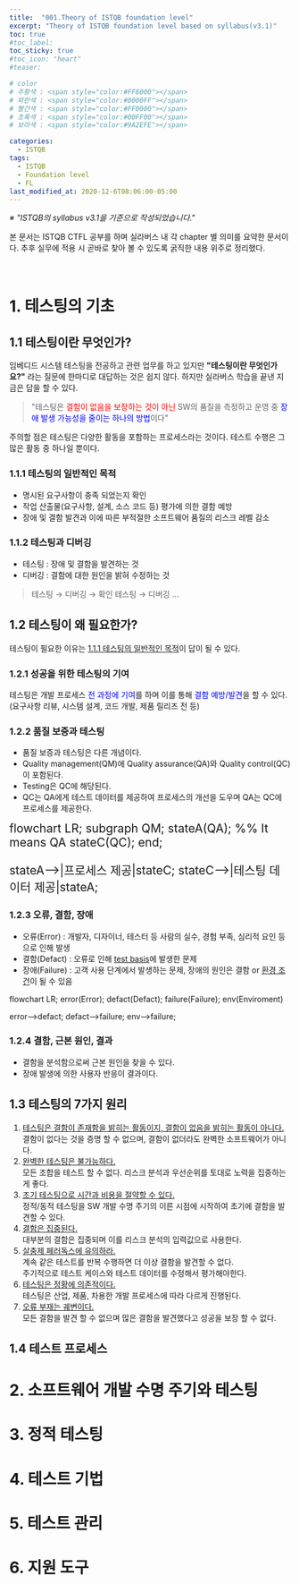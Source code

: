 ```yaml
---
title:  "001.Theory of ISTQB foundation level"
excerpt: "Theory of ISTQB foundation level based on syllabus(v3.1)"
toc: true
#toc_label:
toc_sticky: true
#toc_icon: "heart"
#teaser: 

# color
# 주황색 : <span style="color:#FF8000"></span>
# 파란색 : <span style="color:#0000FF"></span>
# 빨간색 : <span style="color:#FF0000"></span>
# 초록색 : <span style="color:#00FF00"></span>
# 보라색 : <span style="color:#9A2EFE"></span>

categories:
  - ISTQB
tags:
  - ISTQB
  - Foundation level
  - FL
last_modified_at: 2020-12-6T08:06:00-05:00
---
```


*※ "ISTQB의 syllabus v3.1을 기준으로 작성되었습니다."*  

본 문서는 ISTQB CTFL 공부를 하며 실라버스 내 각 chapter 별 의미를 요약한 문서이다. 추후 실무에 적용 시 곧바로 찾아 볼 수 있도록 굵직한 내용 위주로 정리했다.<br><br><br>

# 1. 테스팅의 기초

## 1.1 테스팅이란 무엇인가?
임베디드 시스템 테스팅을 전공하고 관련 업무를 하고 있지만 **"테스팅이란 무엇인가요?"** 라는 질문에 한마디로 대답하는 것은 쉽지 않다.
하지만 실라버스 학습을 끝낸 지금은 답을 할 수 있다. 
> "테스팅은 <span style="color:#FF0000">결함이 없음을 보장하는 것이 아닌</span> SW의 품질을 측정하고 운영 중 <span style="color:#0000FF">장애 발생 가능성을 줄이는 하나의 방법</span>이다"  

주의할 점은 테스팅은 다양한 활동을 포함하는 프로세스라는 것이다. 테스트 수행은 그 많은 활동 중 하나일 뿐이다. 

### 1.1.1 테스팅의 일반적인 목적
- 명시된 요구사항이 충족 되었는지 확인
- 작업 산출물(요구사항, 설계, 소스 코드 등) 평가에 의한 결함 예방
- 장애 및 결함 발견과 이에 따른 부적절한 소프트웨어 품질의 리스크 레벨 감소

### 1.1.2 테스팅과 디버깅
- 테스팅 : 장애 및 결함을 발견하는 것
- 디버깅 : 결함에 대한 원인을 밝혀 수정하는 것
> 테스팅 → 디버깅 → 확인 테스팅 → 디버깅 ...  

## 1.2 테스팅이 왜 필요한가?
테스팅이 필요한 이유는 [1.1.1 테스팅의 일반적인 목적](#111-테스팅의-일반적인-목적 "> 요구사항 충족 확인, 결함예방, 품질 리스크 레벨 감소")이 답이 될 수 있다.

### 1.2.1 성공을 위한 테스팅의 기여
테스팅은 개발 프로세스 <span style="color:#0000FF">전 과정에 기여</span>를 하며 이를 통해 <span style="color:#0000FF">결함 예방/발견</span>을 할 수 있다. (요구사항 리뷰, 시스템 설계, 코드 개발, 제품 릴리즈 전 등)

### 1.2.2 품질 보증과 테스팅
- 품질 보증과 테스팅은 다른 개념이다.
- Quality management(QM)에 Quality assurance(QA)와 Quality control(QC)이 포함된다.
- Testing은 QC에 해당된다.
- QC는 QA에게 테스트 데이터를 제공하여 프로세스의 개선을 도우며 QA는 QC에 프로세스를 제공한다.

<div class="mermaid" style="font-size:1.5em">
flowchart LR;
	subgraph QM;
		stateA(QA);	%% It means QA
		stateC(QC);
	end;
	
  stateA-->|프로세스 제공|stateC;
  stateC-->|테스팅 데이터 제공|stateA;
</div>

### 1.2.3 오류, 결함, 장애
- 오류(Error) : 개발자, 디자이너, 테스터 등 사람의 실수, 경험 부족, 심리적 요인 등으로 인해 발생
- 결함(Defact) : 오류로 인해 [test basis](#testbasisgus "> 요구사항, 설계문서, 코드 등 개발 산출물")에 발생한 문제
- 장애(Failure) : 고객 사용 단계에서 발생하는 문제, 장애의 원인은 결함 or [환경 조건](#envgus "> 운용환경과의 호환성/환경성")이 될 수 있음

<div class="mermaid" style="font-size:1em">
flowchart LR;
 error(Error);
 defact(Defact);
 failure(Failure);
 env(Enviroment)

 error-->defact;
 defact-->failure;
 env-->failure;
</div>

### 1.2.4 결함, 근본 원인, 결과
- 결함을 분석함으로써 근본 원인을 찾을 수 있다.
- 장애 발생에 의한 사용자 반응이 결과이다.

## 1.3 테스팅의 7가지 원리
1. [테스팅은 결함이 존재함을 밝히는 활동이지, 결함이 없음을 밝히는 활동이 아니다.](#1gus "Testing shows the presence of defects, not their absence")  
결함이 없다는 것을 증명 할 수 없으며, 결함이 없더라도 완벽한 소프트웨어가 아니다.
2. [완벽한 테스팅은 불가능하다.](#2gus "Exhaustive testing is impossible")  
모든 조합을 테스트 할 수 없다. 리스크 분석과 우선순위를 토대로 노력을 집중하는게 좋다.
3. [조기 테스팅으로 시간과 비용을 절약할 수 있다.](#3gus "Early testing saves time and money")  
정적/동적 테스팅을 SW 개발 수명 주기의 이른 시점에 시작하여 초기에 결함을 발견할 수 있다.
4. [결함은 집중된다.](#4gus "Defects cluster together")  
대부분의 결함은 집중되며 이를 리스크 분석의 입력값으로 사용한다.
5. [살충제 페러독스에 유의하라.](#5gus "Beware of the pesticide paradox")  
계속 같은 테스트를 반복 수행하면 더 이상 결함을 발견할 수 없다.  
주기적으로 테스트 케이스와 테스트 데이터를 수정해서 평가해야한다.
6. [테스팅은 정황에 의존적이다.](#6gus "Testing is context dependent")  
테스팅은 산업, 제품, 차용한 개발 프로세스에 따라 다르게 진행된다.
7. [오류 부재는 궤변이다.](#7gus "Absence-of-errors is a fallacy")  
모든 결함을 발견 할 수 없으며 많은 결함을 발견했다고 성공을 보장 할 수 없다.

## 1.4 테스트 프로세스


# 2. 소프트웨어 개발 수명 주기와 테스팅

# 3. 정적 테스팅

# 4. 테스트 기법

# 5. 테스트 관리

# 6. 지원 도구



